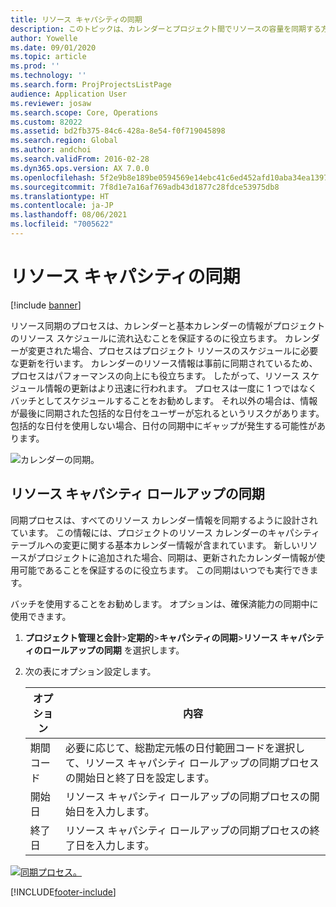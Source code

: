 ```yaml
---
title: リソース キャパシティの同期
description: このトピックは、カレンダーとプロジェクト間でリソースの容量を同期する方法に関する情報を提供します。
author: Yowelle
ms.date: 09/01/2020
ms.topic: article
ms.prod: ''
ms.technology: ''
ms.search.form: ProjProjectsListPage
audience: Application User
ms.reviewer: josaw
ms.search.scope: Core, Operations
ms.custom: 82022
ms.assetid: bd2fb375-84c6-428a-8e54-f0f719045898
ms.search.region: Global
ms.author: andchoi
ms.search.validFrom: 2016-02-28
ms.dyn365.ops.version: AX 7.0.0
ms.openlocfilehash: 5f2e9b8e189be0594569e14ebc41c6ed452afd10aba34ea1397b3e3f66cd2e96
ms.sourcegitcommit: 7f8d1e7a16af769adb43d1877c28fdce53975db8
ms.translationtype: HT
ms.contentlocale: ja-JP
ms.lasthandoff: 08/06/2021
ms.locfileid: "7005622"
---
```

# <a name="synchronize-resource-capacity"></a>リソース キャパシティの同期

[!include [banner](../includes/banner.md)]

リソース同期のプロセスは、カレンダーと基本カレンダーの情報がプロジェクトのリソース スケジュールに流れ込むことを保証するのに役立ちます。 カレンダーが変更された場合、プロセスはプロジェクト リソースのスケジュールに必要な更新を行います。 カレンダーのリソース情報は事前に同期されているため、プロセスはパフォーマンスの向上にも役立ちます。 したがって、リソース スケジュール情報の更新はより迅速に行われます。 プロセスは一度に 1 つではなくバッチとしてスケジュールすることをお勧めします。 それ以外の場合は、情報が最後に同期された包括的な日付をユーザーが忘れるというリスクがあります。 包括的な日付を使用しない場合、日付の同期中にギャップが発生する可能性があります。

![カレンダーの同期。](./media/projectresourcing04-1024x471.jpg)

## <a name="synchronize-resource-capacity-roll-ups"></a>リソース キャパシティ ロールアップの同期

同期プロセスは、すべてのリソース カレンダー情報を同期するように設計されています。 この情報には、プロジェクトのリソース カレンダーのキャパシティ テーブルへの変更に関する基本カレンダー情報が含まれています。 新しいリソースがプロジェクトに追加された場合、同期は、更新されたカレンダー情報が使用可能であることを保証するのに役立ちます。 この同期はいつでも実行できます。

バッチを使用することをお勧めします。 オプションは、確保済能力の同期中に使用できます。

1. **プロジェクト管理と会計**&gt;**定期的**&gt;**キャパシティの同期**&gt;**リソース キャパシティのロールアップの同期** を選択します。
2. 次の表にオプション設定します。

    | オプション      | 内容 |
    |-------------|-------------|
    | 期間コード | 必要に応じて、総勘定元帳の日付範囲コードを選択して、リソース キャパシティ ロールアップの同期プロセスの開始日と終了日を設定します。 |
    | 開始日  | リソース キャパシティ ロールアップの同期プロセスの開始日を入力します。 |
    | 終了日    | リソース キャパシティ ロールアップの同期プロセスの終了日を入力します。 |

[![同期プロセス。](./media/projectresourcing09.jpg)](./media/projectresourcing09.jpg)


[!INCLUDE[footer-include](../includes/footer-banner.md)]